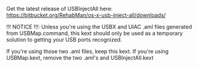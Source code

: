 Get the latest release of USBInjectAll here: https://bitbucket.org/RehabMan/os-x-usb-inject-all/downloads/

!!! NOTICE !!!: Unless you're using the USBX and UIAC .aml files generated from USBMap.command, this kext should only be used as a temporary solution to getting your USB ports recognized.

If you're using those two .aml files, keep this kext. If you're using USBMap.kext, remove the two .aml's and USBInjectAll.kext